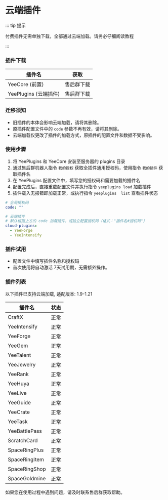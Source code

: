 # 云端插件

::: tip 提示

付费插件无需单独下载，全部通过云端加载。请务必仔细阅读教程

:::

### 插件下载

| 插件名               | 获取    |
|-------------------|-------|
| YeeCore (前置)      | 售后群下载 |
| YeePlugins (云端插件) | 售后群下载 |

### 迁移须知

- 旧插件的本体会影响云端加载，请将其删除。
- 原插件配置文件中的 `code` 参数不再有效，请将其删除。
- 云端加载仅更改了插件的加载方式，原插件的配置文件和数据不受影响。

### 使用步骤

1. 将 YeePlugins 和 YeeCore 安装至服务器的 plugins 目录
2. 通过售后群机器人指令 `我的授权` 获取全插件通用授权码，使用指令 `我的插件` 获取插件名
3. 在 YeePlugins 配置文件中，填写您的授权码和需要加载的插件名
4. 配置完成后，直接重载配置文件并执行指令 `yeeplugins load` 加载插件
5. 插件载入无报错即加载正常，或执行指令 `yeeplugins  list` 查看插件状态

```yaml
# 全局授权码
code: ""

# 云端插件
# 默认根据上方的 code 加载插件，或独立配置授权码（格式："插件名#授权码"）
cloud-plugins:
  - YeeForge
  - YeeIntensify
```

### 插件试用

- 配置文件中填写插件名称和授权码
- 首次使用将自动激活 7天试用期，无需额外操作。

### 插件列表

以下插件已支持云端加载, 适配版本: 1.9-1.21

| 插件名           | 状态 |
|---------------|----|
| CraftX        | 正常 |
| YeeIntensify  | 正常 |
| YeeForge      | 正常 |
| YeeGem        | 正常 |
| YeeTalent     | 正常 |
| YeeJewelry    | 正常 |
| YeeRank       | 正常 |
| YeeHuya       | 正常 |
| YeeLive       | 正常 |
| YeeGuide      | 正常 |
| YeeCrate      | 正常 |
| YeeTask       | 正常 |
| YeeBattlePass | 正常 |
| ScratchCard   | 正常 |
| SpaceRingPlus | 正常 |
| SpaceRingItem | 正常 |
| SpaceRingShop | 正常 |
| SpaceGoldmine | 正常 |

如果您在使用过程中遇到问题，请及时联系售后群获取帮助。
